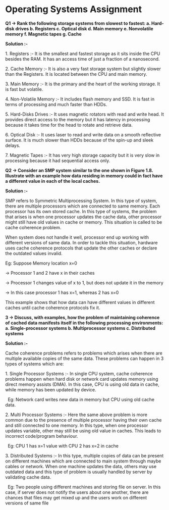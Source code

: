 # Operating Systems Assignment



**Q1 -> Rank the following storage systems from slowest to fastest: a. Hard-disk drives b. Registers c. Optical disk d. Main memory e. Nonvolatile memory f. Magnetic tapes g. Cache**

**Solution :-**

1\. Registers :- It is the smallest and fastest  storage as it sits inside the CPU besides the RAM. It has an access time of just a fraction of a nanosecond.

2\. Cache Memory :- It is also a very fast storage system but slightly slower than the Registers. It is located between the CPU and main memory.

3\. Main Memory :- It is the primary and the heart of the working storage. It is fast but volatile.

4\. Non-Volatile Memory :- It includes flash memory and SSD. It is fast in terms of processing and much faster than HDDs.

5\. Hard-Disks Drives :- It uses magnetic rotators with read and write head. It provides direct access to the memory but it has latency in processing because it takes time for the head to rotate and retrieve data.

6\. Optical Disk :- It uses laser to read and write data on a smooth reflective surface. It is much slower than HDDs because of the spin-up and sleek delays.

7\. Magnetic Tapes :- It has very high storage capacity but it is very slow in processing because it had sequential access only.







**Q2 -> Consider an SMP system similar to the one shown in Figure 1.8. Illustrate with an example how data residing in memory could in fact have a different value in each of the local caches.**

**Solution :-**

SMP refers to Symmetric Multiprocessing System. In this type of system, there are multiple processors which are connected to same memory. Each processor has its own stored cache. In this type of systems, the problem that arises is when one processor updates the cache data, other processor might still have old values in cache or memory. This situation is called to be cache coherence problem.

When system does not handle it well, processor end up working with different versions of same data. In order to tackle this situation, hardware uses cache coherence protocols that update the other caches or declare the outdated values invalid.

Eg: Suppose Memory location x=0

-> Processor 1 and 2 have x in their caches

-> Processor 1 changes value of x to 1, but does not update it in the memory

-> In this case processor 1 has x=1, whereas 2 has x=0

This example shows that how data can have different values in different caches until cache coherence protocols fix it.







**3 -> Discuss, with examples, how the problem of maintaining coherence of cached data manifests itself in the following processing environments: a. Single-processor systems b. Multiprocessor systems c. Distributed systems**

**Solution :-**

Cache coherence problems refers to problems which arises when there are multiple available copies of the same data. These problems can happen in 3 types of systems which are:

1\. Single Processor Systems :- In single CPU system, cache coherence problems happen when hard disk or network card updates memory using direct memory assists (DMA). In this case, CPU is using old data in cache, while memory has been updated by device.

 	Eg: Network card writes new data in memory but CPU using old cache data.

2\. Multi Processor Systems :- Here the same above problem is more common due to the presence of multiple processor having their own cache and still connected to one memory. In this type, when one processor updates variable, other may still be using old value in caches. This leads to incorrect code/program behaviour.

 	Eg: CPU 1 has x=1 value with CPU 2 has x=2 in cache

3\. Distributed Systems :- In this type, multiple copies of data can be present on different machines which are connected to main system through maybe cables or network. When one machine updates the data, others may use outdated data and this type of problem is usually handled by server by validating cache data.

 	Eg: Two people using different machines and storing file on server. In this case, if server does not notify the users about one another, there are chances that files may get mixed up and the users work on different versions of same file


